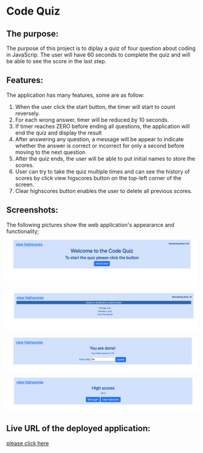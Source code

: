 # Code Quiz

## The purpose:

The purpose of this project is to diplay a quiz of four question about coding in JavaScrip. The user will have 60 seconds to complete the quiz and will be able to see the score in the last step.

## Features:

The application has many features, some are as follow:

1. When the user click the start button, the timer will start to count reversely.
2. For each wrong answer, timer will be reduced by 10 seconds.
3. If timer reaches ZERO before ending all questions, the application will end the quiz and display the result
4. After answering any question, a message will be appear to indicate whether the answer is correct or incorrect for only a second before moving to the next question
5. After the quiz ends, the user will be able to put initial names to store the scores.
6. User can try to take the quiz multiple times and can see the history of scores by click view higscores button on the top-left corner of the screen.
7. Clear highscores button enables the user to delete all previous scores.

## Screenshots:

The following pictures show the web application's appearance and functionality;

![The home page of the Code Quiz application with a blue button to start](/Assets/quiz-begining.png)

![An example of questions where there are multiple answers and timer indicating 51 seconds remain](/Assets/question.png)

![A screen that displays the quiz is done and user is asked to enter initials](/Assets/score.png)

![A screen shows the current list of saved scores](/Assets/show-scores.png)

## Live URL of the deployed application:

[please click here](https://faisalsnour.github.io/CodeQuiz/)
